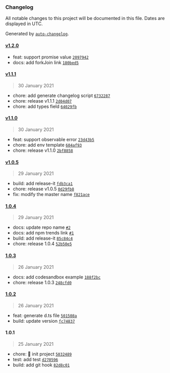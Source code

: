 ### Changelog

All notable changes to this project will be documented in this file. Dates are displayed in UTC.

Generated by [`auto-changelog`](https://github.com/CookPete/auto-changelog).

#### [v1.2.0](https://github.com/ystarlongzi/forkJoinDeep/compare/v1.1.1...v1.2.0)

- feat: support promise value [`2097942`](https://github.com/ystarlongzi/forkJoinDeep/commit/2097942dafdf0e102d476521ca6879124629d4be)
- docs: add forkJoin link [`180bed5`](https://github.com/ystarlongzi/forkJoinDeep/commit/180bed5603cb338e3bd1828758c75eddfd46eac0)

#### [v1.1.1](https://github.com/ystarlongzi/forkJoinDeep/compare/v1.1.0...v1.1.1)

> 30 January 2021

- chore: add generate changelog script [`6732287`](https://github.com/ystarlongzi/forkJoinDeep/commit/67322872970b27c36a777673ee603a257b222be8)
- chore: release v1.1.1 [`2d04d07`](https://github.com/ystarlongzi/forkJoinDeep/commit/2d04d07a1ff20caae827fb1c471a8a4499c9e766)
- chore: add types field [`64029fb`](https://github.com/ystarlongzi/forkJoinDeep/commit/64029fbfb11321733020cf1606b3e95513a15aa0)

#### [v1.1.0](https://github.com/ystarlongzi/forkJoinDeep/compare/v1.0.5...v1.1.0)

> 30 January 2021

- feat: support observable error [`23d43b5`](https://github.com/ystarlongzi/forkJoinDeep/commit/23d43b5138d57e16aecff6d8c93766e98276346f)
- chore: add env template [`604af93`](https://github.com/ystarlongzi/forkJoinDeep/commit/604af938825e35826fecc63fe4b7ff20218d6d8d)
- chore: release v1.1.0 [`2bf8858`](https://github.com/ystarlongzi/forkJoinDeep/commit/2bf8858805dbee8548fc01a197b6c068090674ea)

#### [v1.0.5](https://github.com/ystarlongzi/forkJoinDeep/compare/1.0.4...v1.0.5)

> 29 January 2021

- build: add release-it [`fdb3ca1`](https://github.com/ystarlongzi/forkJoinDeep/commit/fdb3ca1914f8399f77004625d8882bc773841248)
- chore: release v1.0.5 [`0d29fb8`](https://github.com/ystarlongzi/forkJoinDeep/commit/0d29fb8c9bff7bf79a5078799709ee7c2f6365e7)
- fix: modify the master name [`f821ace`](https://github.com/ystarlongzi/forkJoinDeep/commit/f821acecb93bf2c6c9452cafd1f18277433d0d88)

#### [1.0.4](https://github.com/ystarlongzi/forkJoinDeep/compare/1.0.3...1.0.4)

> 29 January 2021

- docs: update repo name [`#2`](https://github.com/ystarlongzi/forkJoinDeep/pull/2)
- docs: add npm trends link [`#1`](https://github.com/ystarlongzi/forkJoinDeep/pull/1)
- build: add release-it [`85c84c4`](https://github.com/ystarlongzi/forkJoinDeep/commit/85c84c4d635f04978e3742a2a5a20d6bd3d1224a)
- chore: release 1.0.4 [`52b50e5`](https://github.com/ystarlongzi/forkJoinDeep/commit/52b50e5b2c985cefb85cdfe30d79ef326a1cc1ef)

#### [1.0.3](https://github.com/ystarlongzi/forkJoinDeep/compare/1.0.2...1.0.3)

> 26 January 2021

- docs: add codesandbox example [`188f2bc`](https://github.com/ystarlongzi/forkJoinDeep/commit/188f2bcdc3e48f813372679205c321a0fdf99e7f)
- chore: release 1.0.3 [`248cfd0`](https://github.com/ystarlongzi/forkJoinDeep/commit/248cfd09a822d8fa2b4c6e50846b3cfd1c961df1)

#### [1.0.2](https://github.com/ystarlongzi/forkJoinDeep/compare/1.0.1...1.0.2)

> 26 January 2021

- feat: generate d.ts file [`501508a`](https://github.com/ystarlongzi/forkJoinDeep/commit/501508a8ebb6a9060b6d331fce26d9f7221d5bbf)
- build: update version [`fc74837`](https://github.com/ystarlongzi/forkJoinDeep/commit/fc748378abd8be64b65ef3bdea0477cbbdd2f7b9)

#### 1.0.1

> 25 January 2021

- chore: 🎉 init project [`5032489`](https://github.com/ystarlongzi/forkJoinDeep/commit/50324896c4c8647f0628caf793b1ff3534d8bf20)
- test: add test [`d270596`](https://github.com/ystarlongzi/forkJoinDeep/commit/d270596e17a61c222417407726a6eac35984f28f)
- build: add git hook [`82d8c01`](https://github.com/ystarlongzi/forkJoinDeep/commit/82d8c0122c9d897be08d0bc4c544050f7516e2dd)
